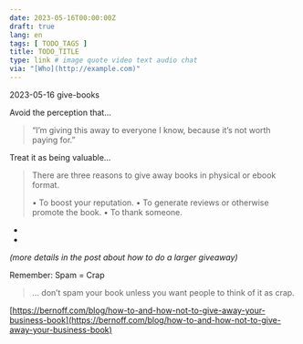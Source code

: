 ```yaml
---
date: 2023-05-16T00:00:00Z
draft: true
lang: en
tags: [ TODO_TAGS ]
title: TODO_TITLE
type: link # image quote video text audio chat
via: "[Who](http://example.com)"
---
```



2023-05-16 give-books


Avoid the perception that…

> “I’m giving this away to everyone I know, because it’s not worth paying for.”

Treat it as being valuable…

> There are three reasons to give away books in physical or ebook format.
>
> • To boost your reputation.
> • To generate reviews or otherwise promote the book.
> • To thank someone.
*
*
*(more details in the post about how to do a larger giveaway)*

Remember: Spam = Crap

> … don’t spam your book unless you want people to think of it as crap.

[https://bernoff.com/blog/how-to-and-how-not-to-give-away-your-business-book](https://bernoff.com/blog/how-to-and-how-not-to-give-away-your-business-book)


